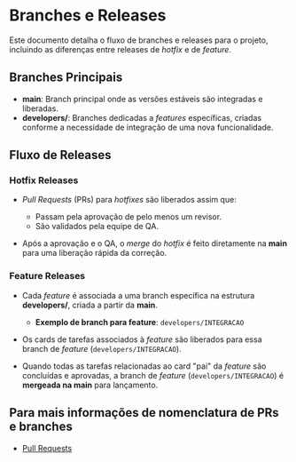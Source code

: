 # Branches e Releases

Este documento detalha o fluxo de branches e releases para o projeto, incluindo as diferenças entre releases de *hotfix* e de *feature*.

## Branches Principais

- **main**: Branch principal onde as versões estáveis são integradas e liberadas.
- **developers/**: Branches dedicadas a *features* específicas, criadas conforme a necessidade de integração de uma nova funcionalidade.

## Fluxo de Releases

### Hotfix Releases

- *Pull Requests* (PRs) para *hotfixes* são liberados assim que:
   - Passam pela aprovação de pelo menos um revisor.
   - São validados pela equipe de QA.
   
- Após a aprovação e o QA, o *merge* do *hotfix* é feito diretamente na **main** para uma liberação rápida da correção.

### Feature Releases

- Cada *feature* é associada a uma branch específica na estrutura **developers/**, criada a partir da **main**.
   
   - **Exemplo de branch para feature**: `developers/INTEGRACAO`

- Os cards de tarefas associados à *feature* são liberados para essa branch de *feature* (`developers/INTEGRACAO`).

- Quando todas as tarefas relacionadas ao card "pai" da *feature* são concluídas e aprovadas, a branch de *feature* (`developers/INTEGRACAO`) é **mergeada na main** para lançamento.

## Para mais informações de nomenclatura de PRs e branches

- [Pull Requests](./patterns/pull-requests.md)